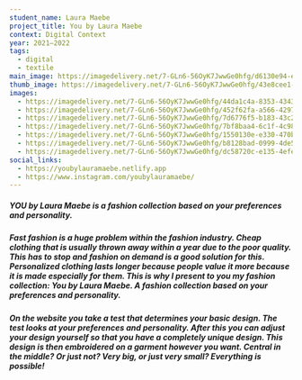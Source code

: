 ```yaml
---
student_name: Laura Maebe
project_title: You by Laura Maebe
context: Digital Context
year: 2021—2022
tags:
  - digital
  - textile
main_image: https://imagedelivery.net/7-GLn6-56OyK7JwwGe0hfg/d6130e94-ed39-4281-1fc2-20ac0405b700
thumb_image: https://imagedelivery.net/7-GLn6-56OyK7JwwGe0hfg/43e8cee1-7c8f-468e-dad1-619056204800
images:
  - https://imagedelivery.net/7-GLn6-56OyK7JwwGe0hfg/44da1c4a-8353-4343-075b-0925658e3500
  - https://imagedelivery.net/7-GLn6-56OyK7JwwGe0hfg/452f62fa-a566-4297-560d-8b5ee87bb600
  - https://imagedelivery.net/7-GLn6-56OyK7JwwGe0hfg/7d6776f5-b183-43c2-6d11-e215a5eaa900
  - https://imagedelivery.net/7-GLn6-56OyK7JwwGe0hfg/7bf8baa4-6c1f-4c98-bac6-1fd9984f2400
  - https://imagedelivery.net/7-GLn6-56OyK7JwwGe0hfg/1550130e-e330-470b-4d0a-cae54c13de00
  - https://imagedelivery.net/7-GLn6-56OyK7JwwGe0hfg/b8128bad-0999-4de5-d9b0-8b8c29c9f000
  - https://imagedelivery.net/7-GLn6-56OyK7JwwGe0hfg/dc58720c-e135-4efe-79be-8abebc403700
social_links:
  - https://youbylauramaebe.netlify.app
  - https://www.instagram.com/youbylauramaebe/
---
```

##### *YOU by Laura Maebe* is a fashion collection based on your preferences and personality.

##### Fast fashion is a huge problem within the fashion industry. Cheap clothing that is usually thrown away within a year due to the poor quality. This has to stop and fashion on demand is a good solution for this. Personalized clothing lasts longer because people value it more because it is made especially for them. This is why I present to you my fashion collection: You by Laura Maebe. A fashion collection based on your preferences and personality.

##### On the website you take a test that determines your basic design. The test looks at your preferences and personality. After this you can adjust your design yourself so that you have a completely unique design. This design is then embroidered on a garment however you want. Central in the middle? Or just not? Very big, or just very small? Everything is possible!